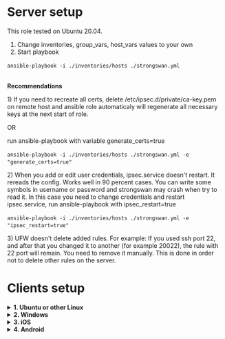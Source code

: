 <h1><b>Server setup</b></h1>

This role tested on Ubuntu 20.04.

1) Change inventories, group_vars, host_vars values to your own 
2) Start playbook<br>
<p>
<code>ansible-playbook -i ./inventories/hosts ./strongswan.yml</code>
</p>
<br>
<b>Recommendations</b><br>
<p>
1) If you need to recreate all certs, delete /etc/ipsec.d/private/ca-key.pem on remote host
and ansible role automaticaly will regenerate all necessary keys at the next start of role.

OR

run ansible-playbook with variable generate_certs=true

<code>ansible-playbook -i ./inventories/hosts ./strongswan.yml -e "generate_certs=true"</code>
</p>
<p>
2) When you add or edit user credentials, ipsec.service doesn't restart. It rereads the config. Works well in 90 percent
cases. You can write some symbols in username or password and strongswan may crash when try to read it.
In this case you need to change credentials and restart ipsec.service, run ansible-playbook with ipsec_restart=true

<code>ansible-playbook -i ./inventories/hosts ./strongswan.yml -e "ipsec_restart=true"</code>
</p>
<p>
3) UFW doesn't delete added rules. For example: If you used ssh port 22, and after that you changed it 
to another (for example 20022), the rule with 22 port will remain. You need to remove it manually.
This is done in order not to delete other rules on the server.
</p>

<h1><b>Clients setup</b></h1>
<details>
<summary><b>1. Ubuntu or other Linux</b></summary>

<h2>Ubuntu or other Linux</h2>
Copy <code>/etc/ipsec.d/cacerts/ca-cert.pem</code> from remote host to local host 
<code>/etc/ipsec.d/cacerts/ca-cert.pem</code>

It is necessary that the key is located in this path /etc/ipsec.d/cacerts/ca-cert.pem on local mashine. 
Otherwise, the vpn client may not accept it.<br>
Use any vpn client you want.

Auth method EAP<br>
Use ca-cert.pem and login/password for vpn client.
</details>

<details>
<summary><b>2. Windows</b></summary>
<h2>Windows</h2>
Open <code>Manage Computer Certificates</code>.<br>
Add ca-cert.pem to <code>Trusted Root Certification Authorities</code>.

By steps:<br>

1)
<img alt="Windows_1" src="README_src/Windows/Windows_01.png" width="600">
<br><br>

2)
<img alt="Windows_2" src="README_src/Windows/Windows_02.png" width="600">
<br><br>

3)
<img alt="Windows_3" src="README_src/Windows/Windows_03.png" width="600">
<br><br>

4)
Choose All Files(&ast;.&ast;) and select ca-cert.pem

<img alt="Windows_4" src="README_src/Windows/Windows_04.png" width="600">
<br><br>

5)
<img alt="Windows_5" src="README_src/Windows/Windows_05.png" width="600">
<br><br>

6)
<img alt="Windows_6" src="README_src/Windows/Windows_06.png" width="600">
<br><br>

7)
<img alt="Windows_7" src="README_src/Windows/Windows_07.png" width="600"><br>

After that you can create VPN connection in Windows Settings. 
VPN Type: IKEv2, Authenticate by Login/Password. (Tested on Windows 11)
<br>
</details>

<details>
<summary><b>3. iOS</b></summary>
<h2>iOS</h2>

1) Download ca-cert.pem using Safari (it is important use Safari browser). Then go to
Settings and open "Profile Downloaded" and choose "Install".


<img alt="iOS_01" src="README_src/iOS/iOS_01.png" width="300"/>
<br><br>
<img alt="iOS_01_1" src="README_src/iOS/iOS_01_1.png" width="300"/>
<br><br>
<img alt="iOS_01_2" src="README_src/iOS/iOS_01_2.png" width="300"/>
<br><br>

2) After that go to Settings <code>General -> VPN & Device Management -> VPN -> Add VPN Configuration</code><br>

<img alt="iOS_02" src="README_src/iOS/iOS_02.png" width="300"/>
<br><br>
<img alt="iOS_03" src="README_src/iOS/iOS_03.png" width="300"/>
<br><br>
<img alt="iOS_04" src="README_src/iOS/iOS_04.png" width="300"/>
<br><br>
<img alt="iOS_05" src="README_src/iOS/iOS_05.png" width="300"/>
<br><br>

3) Fill in the fields.

<img alt="iOS_06" src="README_src/iOS/iOS_06.png" width="300"/>
<br>
Type: IKEv2<br>
Server: your <code>server address</code><br>
Remote ID: your <code>server address</code><br>
User Authentication: <code>Username</code><br>
Username: your <code>login</code><br>
Password: your <code>password</code><br>
</details>

<details>
<summary><b>4. Android</b></summary>
<h2>Android</h2>

You have 2 ways:<br>

1) Use official application from Play Market <code>strongSwan VPN Client</code>
2) Use Android settings and create VPN Connection.

<h3>The 1 way:</h3>

1) Install the application <code>strongSwan VPN Client</code>

<img alt="Android_1" src="README_src/Android/the_1_way/Android_01.png" width="300">
<br><br>

2)
<img alt="Android_2" src="README_src/Android/the_1_way/Android_02.png" width="300">
<br><br>

3)
<img alt="Android_3" src="README_src/Android/the_1_way/Android_03.png" width="300">
<br><br>

4)
<img alt="Android_4" src="README_src/Android/the_1_way/Android_04.png" width="300">
<br><br>

5) Tap to Import certificate and choose ca-cert.pem file.

<img alt="Android_5" src="README_src/Android/the_1_way/Android_05.png" width="300">
<br><br>

6) Fill in the fields, uncheck <code>Select CA certificate</code> and choose imported certificate. 

<img alt="Android_6" src="README_src/Android/the_1_way/Android_06.png" width="300">
<br><br>

7) Sometimes the imported certificate is not displayed. In this case, go back
and open this menu again.

<img alt="Android_7" src="README_src/Android/the_1_way/Android_07.png" width="300">
<br><br>

8) You can add VPN shortcut to Android top menu.

<img alt="Android_8" src="README_src/Android/the_1_way/Android_08.png" width="300">
<br>

<h3>The 2 way:</h3>

1) Go to Android Settings, then <br>
<code>Security -> Encription & Credentials -> Install a certificate -> CA certificate</code><br>
and install ca-cert.pem
2) Go to Network -> VPN and create VPN conecction profile.<br>
Type: IKEv2/IPSec MSCHAPv2<br>
Server address: your <code>server address</code><br>
IPSec CA certificate - choose your imported certificate<br>
IPSec identifier: your <code>login</code><br>
Username: your <code>login</code><br>
Password: your <code>password</code><br>
</details>